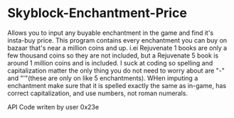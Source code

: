 # Skyblock-Enchantment-Price
Allows you to input any buyable enchantment in the game and find it's insta-buy price. This program contains every enchantment you can buy on bazaar that's near a million coins and up. i.ei Rejuvenate 1 books are only a few thousand coins so they are not included, but a Rejuvenate 5 book is around 1 million coins and is included.
I suck at coding so spelling and capitalization matter the only thing you do not need to worry about are "-" and "'"(these are only on like 5 enchantments). WHen imputing a enchantment make sure that it is spelled exactly the same as in-game, has correct capitalization, and use numbers, not roman numerals.

API Code writen by user 0x23e
